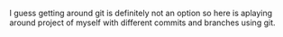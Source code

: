 I guess getting around git is definitely not an option so here is aplaying around project of myself with different commits and branches using git.
